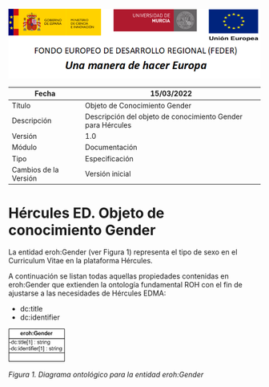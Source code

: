 ![](../../Docs/media/CabeceraDocumentosMD.png)

| Fecha         | 15/03/2022                                                   |
| ------------- | ------------------------------------------------------------ |
|Título|Objeto de Conocimiento Gender| 
|Descripción|Descripción del objeto de conocimiento Gender para Hércules|
|Versión|1.0|
|Módulo|Documentación|
|Tipo|Especificación|
|Cambios de la Versión|Versión inicial|

# Hércules ED. Objeto de conocimiento Gender

La entidad eroh:Gender (ver Figura 1) representa el tipo de sexo en el Curriculum Vitae en la plataforma Hércules.

A continuación se listan todas aquellas propiedades contenidas en eroh:Gender que extienden la ontología fundamental ROH con el fin de ajustarse a las necesidades de Hércules EDMA:

- dc:title
- dc:identifier


![](../../Docs/media/ObjetosDeConocimiento/Gender.png)

*Figura 1. Diagrama ontológico para la entidad eroh:Gender*
